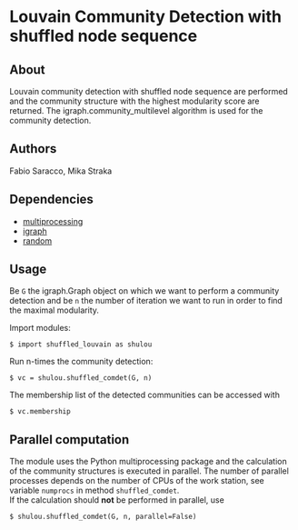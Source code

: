 # Louvain Community Detection with shuffled node sequence 

## About
Louvain community detection with shuffled node sequence are performed and the community structure with the highest modularity score are returned. The igraph.community_multilevel algorithm is used for the community detection.

## Authors
Fabio Saracco, Mika Straka

## Dependencies
* [multiprocessing](https://docs.python.org/2/library/multiprocessing.html#module-multiprocessing)
* [igraph](http://igraph.org/python/)
* [random](https://docs.python.org/2/library/random.html)

## Usage
Be `G` the igraph.Graph object on which we want to perform a community detection and be `n` the number of iteration we want to run in order to find the maximal modularity.

Import modules:
```
$ import shuffled_louvain as shulou                                     
```                                                                                 
Run n-times the community detection:                                        
```
$ vc = shulou.shuffled_comdet(G, n)                                     
```                                                                                 
The membership list of the detected communities can be accessed with 
```
$ vc.membership                                                         
```

## Parallel computation
The module uses the Python multiprocessing package and the calculation of the community structures is executed in parallel. The number of parallel processes depends on the number of CPUs of the work station, see variable `numprocs` in method `shuffled_comdet`.                                     
If the calculation should **not** be performed in parallel, use                 
```
$ shulou.shuffled_comdet(G, n, parallel=False)
```
